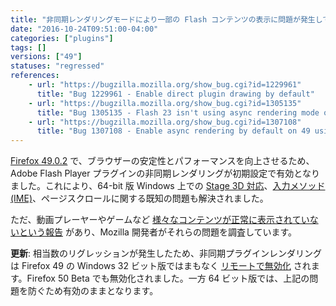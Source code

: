 ```yaml
---
title: "非同期レンダリングモードにより一部の Flash コンテンツの表示に問題が発生しています"
date: "2016-10-24T09:51:00-04:00"
categories: ["plugins"]
tags: []
versions: ["49"]
statuses: "regressed"
references:
    - url: "https://bugzilla.mozilla.org/show_bug.cgi?id=1229961"
      title: "Bug 1229961 - Enable direct plugin drawing by default"
    - url: "https://bugzilla.mozilla.org/show_bug.cgi?id=1305135"
      title: "Bug 1305135 - Flash 23 isn't using async rendering mode on release channels"
    - url: "https://bugzilla.mozilla.org/show_bug.cgi?id=1307108"
      title: "Bug 1307108 - Enable async rendering by default on 49 using a system addon"
---
```

[Firefox 49.0.2](https://www.mozilla.org/firefox/49.0.2/releasenotes/) で、ブラウザーの安定性とパフォーマンスを向上させるため、Adobe Flash Player プラグインの非同期レンダリングが初期設定で有効となりました。これにより、64-bit 版 Windows 上での [Stage 3D 対応](https://www.fxsitecompat.com/ja/docs/2016/flash-is-forced-windowless-mode-on-firefox-for-64-bit-windows-affecting-stage-3d/)、[入力メソッド (IME)](https://bugzilla.mozilla.org/show_bug.cgi?id=1301486)、ページスクロールに関する既知の問題も解決されました。

ただ、動画プレーヤーやゲームなど [様々なコンテンツが正常に表示されていないという報告](https://bugzilla.mozilla.org/showdependencytree.cgi?id=1229961&maxdepth=1&hide_resolved=0) があり、Mozilla 開発者がそれらの問題を調査しています。

**更新**: 相当数のリグレッションが発生したため、非同期プラグインレンダリングは Firefox 49 の Windows 32 ビット版ではまもなく [リモートで無効化](https://bugzilla.mozilla.org/show_bug.cgi?id=1312528) されます。Firefox 50 Beta でも無効化されました。一方 64 ビット版では、上記の問題を防ぐため有効のままとなります。
